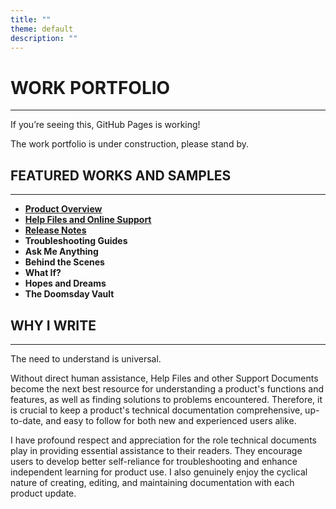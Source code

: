 ```yaml
---
title: ""
theme: default
description: ""
---
```


# WORK PORTFOLIO
---
If you’re seeing this, GitHub Pages is working!

The work portfolio is under construction, please stand by.

## FEATURED WORKS AND SAMPLES
---

- [**Product Overview**](https://hiredale.github.io/daleydose/)
- [**Help Files and Online Support**](https://hiredale.github.io/daleydose/help-files)
- [**Release Notes**](https://hiredale.github.io/daleydose/release-notes-v1.4)
- **Troubleshooting Guides**
- **Ask Me Anything**
- **Behind the Scenes**
- **What If?**
- **Hopes and Dreams**
- **The Doomsday Vault**

## WHY I WRITE
---

The need to understand is universal.

Without direct human assistance, Help Files and other Support Documents become the next best resource for understanding a product's functions and features, as well as finding solutions to problems encountered. Therefore, it is crucial to keep a product's technical documentation comprehensive, up-to-date, and easy to follow for both new and experienced users alike.

I have profound respect and appreciation for the role technical documents play in providing essential assistance to their readers. They encourage users to develop better self-reliance for troubleshooting and enhance independent learning for product use. I also genuinely enjoy the cyclical nature of creating, editing, and maintaining documentation with each product update.

